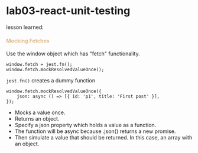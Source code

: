 # lab03-react-unit-testing

lesson learned:
#### <span style="color: burlywood">Mocking Fetches</span>
Use the window object which has "fetch" functionality.
```
window.fetch = jest.fn();
window.fetch.mockResolvedValueOnce();
```
```jest.fn()``` creates a dummy function

```
window.fetch.mockResolvedValueOnce({
	json: async () => [{ id: 'p1', title: 'First post' }],
});
```
- Mocks a value once. 
- Returns an object. 
- Specify a json property which holds a value as a function. 
- The function will be async because .json() returns a new promise. 
- Then simulate a value that should be returned. In this case, an array with an object.
